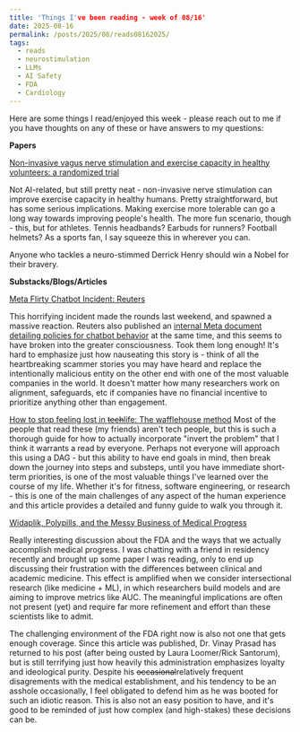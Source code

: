 ```yaml
---
title: 'Things I've been reading - week of 08/16'
date: 2025-08-16
permalink: /posts/2025/08/reads08162025/
tags:
  - reads
  - neurostimulation
  - LLMs
  - AI Safety
  - FDA
  - Cardiology
---
```


Here are some things I read/enjoyed this week - please reach out to me if you have thoughts on any of these or have answers to my questions:

**Papers**

[Non-invasive vagus nerve stimulation and exercise capacity in healthy volunteers: a randomized trial](https://academic.oup.com/eurheartj/article/46/17/1634/8023896?login=false)

Not AI-related, but still pretty neat - non-invasive nerve stimulation can improve exercise capacity in healthy humans. Pretty straightforward, but has some serious implications. Making exercise more tolerable can go a long way towards improving people's health. The more fun scenario, though - this, but for athletes. Tennis headbands? Earbuds for runners? Football helmets? As a sports fan, I say squeeze this in wherever you can. 

Anyone who tackles a neuro-stimmed Derrick Henry should win a Nobel for their bravery.



**Substacks/Blogs/Articles**

[Meta Flirty Chatbot Incident: Reuters](https://www.reuters.com/investigates/special-report/meta-ai-chatbot-death/)

This horrifying incident made the rounds last weekend, and spawned a massive reaction. Reuters also published an [internal Meta document detailing policies for chatbot behavior](https://www.reuters.com/investigates/special-report/meta-ai-chatbot-guidelines/) at the same time, and this seems to have broken into the greater consciousness. Took them long enough! It's hard to emphasize just how nauseating this story is - think of all the heartbreaking scammer stories you may have heard and replace the intentionally malicious entity on the other end with one of the most valuable companies in the world. It doesn't matter how many researchers work on alignment, safeguards, etc if companies have no financial incentive to prioritize anything other than engagement. 

[How to stop feeling lost in ~~tech~~life: The wafflehouse method](https://www.yacinemahdid.com/p/how-to-stop-feeling-lost-in-tech)
Most of the people that read these (my friends) aren't tech people, but this is such a thorough guide for how to actually incorporate "invert the problem" that I think it warrants a read by everyone. Perhaps not everyone will approach this using a DAG - but this ability to have end goals in mind, then break down the journey into steps and substeps, until you have immediate short-term priorities, is one of the most valuable things I've learned over the course of my life. Whether it's for fitness, software engineering, or research - this is one of the main challenges of any aspect of the human experience and this article provides a detailed and funny guide to walk you through it. 

[Widaplik, Polypills, and the Messy Business of Medical Progress](https://gregorykatz.substack.com/p/widaplik-polypills-and-the-messy)

Really interesting discussion about the FDA and the ways that we actually accomplish medical progress. I was chatting with a friend in residency recently and brought up some paper I was reading, only to end up discussing their frustration with the differences between clinical and academic medicine. This effect is amplified when we consider intersectional research (like medicine + ML), in which researchers build models and are aiming to improve metrics like AUC. The meaningful implications are often not present (yet) and require far more refinement and effort than these scientists like to admit. 

The challenging environment of the FDA right now is also not one that gets enough coverage. Since this article was published, Dr. Vinay Prasad has returned to his post (after being ousted by Laura Loomer/Rick Santorum), but is still terrifying just how heavily this administration emphasizes loyalty and ideological purity. Despite his ~~occasional~~relatively frequent disagrements with the medical establishment, and his tendency to be an asshole occasionally, I feel obligated to defend him as he was booted for such an idiotic reason. This is also not an easy position to have, and it's good to be reminded of just how complex (and high-stakes) these decisions can be.  